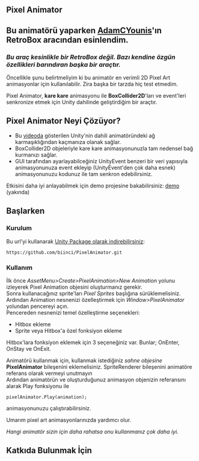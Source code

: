 
Pixel Animator
------------------

## Bu animatörü yaparken [AdamCYounis](https://www.youtube.com/@AdamCYounis)'ın **RetroBox** aracından esinlendim.
### *Bu araç kesinlikle bir RetroBox değil. Bazı kendine özgün özellikleri barındıran başka bir araçtır.*



Öncellikle şunu belirtmeliyim ki bu animatör en verimli 2D Pixel Art animasyonlar için kullanılabilir. Zira başka bir tarzda hiç test etmedim.

Pixel Animator, **kare kare** animasyonu ile **BoxCollider2D**'ları ve event'leri senkronize etmek için Unity dahilinde geliştirdiğim bir araçtır.  



## **Pixel Animator Neyi Çözüyor?**


* Bu [videoda](https://www.youtube.com/watch?v=nBkiSJ5z-hE) gösterilen Unity'nin dahili animatöründeki ağ karmaşıklığından kaçmanıza olanak sağlar.
* BoxCollider2D objeleriyle kare kare animasyonunuzla tam nedensel bağ kurmanızı sağlar.
* GUI tarafından ayarlayabilceğiniz UnityEvent benzeri bir veri yapısıyla animasyonunuza event ekleyip (UnityEvent'den çok daha esnek) animasyonunuzu kodunuz ile tam senkron edebilirsiniz.

Etkisini daha iyi anlayabilmek için demo projesine bakabilirsiniz:
[demo]() (yakında)


## **Başlarken**



### **Kurulum**
Bu url'yi kullanarak [Unity Package olarak indirebilirsiniz](https://docs.unity3d.com/Manual/upm-ui-giturl.html):
```
https://github.com/biinci/PixelAnimator.git
```

### **Kullanım**
İlk önce *AssetMenu>Create>PixelAnimation>New Animation* yolunu izleyerek Pixel Animation objesini oluşturmanız gerekir.  
Sonra kullanacağınız sprite'ları *Pixel Sprites* başlığına sürüklemelisiniz.  
Ardından Animation nesnenizi özelleştirmek için *Window>PixelAnimator* yolundan pencereyi açın.  
Pencereden nesnenizi temel özelleştirme seçenekleri:
* Hitbox ekleme
* Sprite veya Hitbox'a özel fonksiyon ekleme  

Hitbox'lara fonksiyon eklemek için 3 seçeneğiniz var. Bunlar; OnEnter, OnStay ve OnExit.

Animatörü kullanmak için, kullanmak istediğiniz *sahne objesine* **PixelAnimator** bileşenini eklemelisiniz. 
SpriteRenderer bileşenini animatöre referans olarak vermeyi unutmayın  
Ardından animatörün ve oluşturduğunuz animasyon objenizin referansını alarak Play fonksiyonu ile
```
pixelAnimator.Play(animation);
```
animasyonunuzu çalıştırabilirsiniz.

[//]: # (![]&#40;https://github.com/biinci/PixelAnimator/blob/main/GIFs/Add_Animator_Component.gif&#41;)


Umarım pixel art animasyonlarınızda yardımcı olur. 


*Hangi animatör sizin için daha rahatsa onu kullanmanız çok daha iyi.*


Katkıda Bulunmak İçin
------------------
